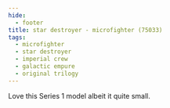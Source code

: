 ```yaml
---
hide:
  - footer
title: star destroyer - microfighter (75033)
tags:
  - microfighter
  - star destroyer
  - imperial crew
  - galactic empure
  - original trilogy
---
```


Love this Series 1 model albeit it quite small.

